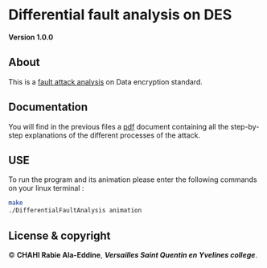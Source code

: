 # Differential fault analysis on DES

**Version 1.0.0**
 
## About

This is a [fault attack analysis](https://en.wikipedia.org/wiki/Differential_fault_analysis) on Data encryption standard. 

## Documentation 

You will find in the previous files a [pdf](https://github.com/ChahiAladeen/Differential-fault-analysis-on-DES/blob/master/Fault_analysis_attack%20.pdf) document containing all the step-by-step explanations of the different processes of the attack.

## USE

To run the program and its animation please enter the following commands on your linux terminal : 
```bash
make
./DifferentialFaultAnalysis animation
```

## License & copyright

© **CHAHI Rabie Ala-Eddine**, ***Versailles Saint Quentin en Yvelines college***.

